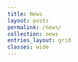 ```yaml
---
title: News
layout: posts
permalink: /news/
collection: news
entries_layout: grid
classes: wide
---
```

